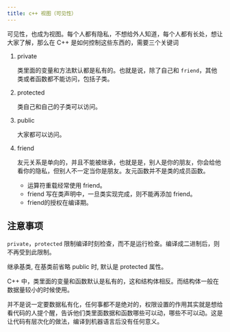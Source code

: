 ```yaml
---
title: c++ 视图（可见性）
---
```


可见性，也成为视图。每个人都有隐私，不想给外人知道，每个人都有长处，想让大家了解，那么在 C++ 是如何控制这些东西的，需要三个关键词

1. private

   类里面的变量和方法默认都是私有的。也就是说，除了自己和 `friend`，其他类或者函数都不能访问，包括子类。

2. protected

   类自己和自己的子类可以访问。

3. public

   大家都可以访问。

4. friend

   友元关系是单向的，并且不能被继承，也就是是，别人是你的朋友，你会给他看你的隐私，但别人不一定当你是朋友。友元函数并不是类的成员函数。

   - 运算符重载经常使用 friend。
   - friend 写在类声明中，一旦类实现完成，则不能再添加 friend。
   - friend的授权在编译期。

## 注意事项

`private`，`protected` 限制编译时刻检查，而不是运行检查。编译成二进制后，则不再受到此限制。

继承基类, 在基类前省略 public 时, 默认是 protected 属性。

C++ 中，类里面的变量和函数默认是私有的，这和结构体相反。而结构体一般在数据量较小的时候使用。

并不是说一定要数据私有化，任何事都不是绝对的，权限设置的作用其实就是想给看代码的人提个醒，告诉他们类里面数据和函数哪些可以动，哪些不可以动。这是让代码有层次化的做法，编译到机器语言后没有任何意义。




